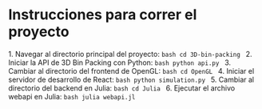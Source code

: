 # Instrucciones para correr el proyecto

1.⁠ ⁠Navegar al directorio principal del proyecto:
    ```bash
    cd 3D-bin-packing
    ```
	2.	Iniciar la API de 3D Bin Packing con Python:
    ```bash
    python api.py
    ```
	3.	Cambiar al directorio del frontend de OpenGL:
    ```bash
    cd OpenGL
    ```
	4.	Iniciar el servidor de desarrollo de React:
    ```bash
    python simulation.py
    ```
	5.	Cambiar al directorio del backend en Julia:
    ```bash
    cd Julia
    ```
	6.	Ejecutar el archivo webapi en Julia:
    ```bash
    julia webapi.jl
    ```